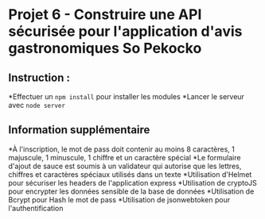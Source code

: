 # Projet 6 - Construire une API sécurisée pour l'application d'avis gastronomiques So Pekocko

## Instruction :

*Effectuer un `npm install` pour installer les modules
*Lancer le serveur avec `node server`

## Information supplémentaire

*À l'inscription, le mot de pass doit contenir au moins 8 caractères, 1 majuscule, 1 minuscule, 1 chiffre et un caractère spécial 
*Le formulaire d'ajout de sauce est soumis à un validateur qui autorise que les lettres, chiffres et caractères spéciaux utilisés dans un texte
*Utilisation d'Helmet pour sécuriser les headers de l'application express
*Utilisation de cryptoJS pour encrypter les données sensible de la base de données
*Utilisation de Bcrypt pour Hash le mot de pass
*Utilisation de jsonwebtoken pour l'authentification
